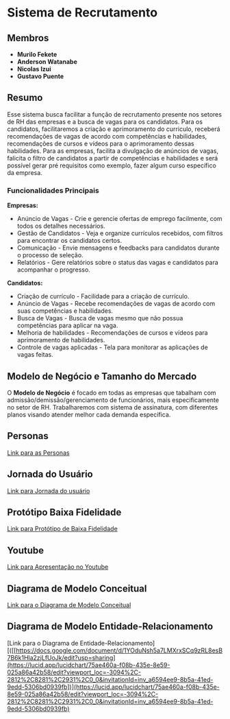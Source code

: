 # Sistema de Recrutamento

## Membros

- **Murilo Fekete**
- **Anderson Watanabe**
- **Nicolas Izui**
- **Gustavo Puente**

## Resumo

Esse sistema busca facilitar a função de recrutamento presente nos setores de RH das empresas e a busca de vagas para os candidatos. Para os candidatos, facilitaremos a criação e aprimoramento do curriculo, receberá recomendações de vagas de acordo com competências e habilidades, recomendações de cursos e vídeos para o aprimoramento dessas habilidades. Para as empresas, facilita a divulgação de anúncios de vagas, falicita o filtro de candidatos a partir de competências e habilidades e será possível gerar pré requisitos como exemplo, fazer algum curso específico da empresa.

### Funcionalidades Principais
**Empresas:**
- Anúncio de Vagas - Crie e gerencie ofertas de emprego facilmente, com todos os detalhes necessários.
- Gestão de Candidatos - Veja e organize currículos recebidos, com filtros para encontrar os candidatos certos.
- Comunicação - Envie mensagens e feedbacks para candidatos durante o processo de seleção.
- Relatórios - Gere relatórios sobre o status das vagas e candidatos para acompanhar o progresso.

**Candidatos:**
- Criação de currículo - Facilidade para a criação de currículo. 
- Anúncio de Vagas - Recebe recomendações de vagas de acordo com suas competências e habilidades.
- Busca de Vagas - Busca de vagas  mesmo que não possua competências para aplicar na vaga.
- Melhoria de habilidades - Recomendações de cursos e vídeos para aprimoramento de habilidades.
- Controle de vagas aplicadas - Tela para monitorar as aplicações de vagas feitas.


## Modelo de Negócio e Tamanho do Mercado

O **Modelo de Negócio** é focado em todas as empresas que tabalham com admissão/demissão/gerenciamento de funcionários, mais especificamente no setor de RH. Trabalharemos com sistema de assinatura, com diferentes planos visando atender melhor cada demanda específica.

## Personas ##
[Link para as Personas](https://docs.google.com/document/d/1Oh7dlekGy7QAZXgoVzRk4Wh1fDr49nmUM_4pfBcwKhU/edit?usp=sharing)

## Jornada do Usuário ##
[Link para Jornada do usuário](https://docs.google.com/document/d/1vrhjX2bmsMwg-FooOiL9FfjCmMMTE7pwZO83OBCB2Wg/edit)

## Protótipo Baixa Fidelidade ##
[Link para Protótipo de Baixa Fidelidade](https://docs.google.com/document/d/1uwdFpkjvc_Sr5C31v68rRG7acy_T6ujgtFw0cQZzfBc/edit)

## Youtube ##
[Link para Apresentação no Youtube](https://www.youtube.com/watch?v=2UfUloKIT3s)

## Diagrama de Modelo Conceitual ##
[Link para o Diagrama de Modelo Conceitual](https://docs.google.com/document/d/1GordsYTOCGwtQY5ZaBYosNucVsZX-xoDwO1syzufKhg/edit?usp=sharing)

## Diagrama de Modelo Entidade-Relacionamento ##
[Link para o Diagrama de Entidade-Relacionamento][([[https://docs.google.com/document/d/1YOduNsh5a7LMXrxSCq9zRL8esB7B6k1Hla2zjLfUoJk/edit?usp=sharing](https://lucid.app/lucidchart/75ae460a-f08b-435e-8e59-025a86a42b58/edit?viewport_loc=-3094%2C-2812%2C8281%2C2931%2C0_0&invitationId=inv_a6594ee9-8b5a-41ed-9edd-5306bd0939fb])](https://lucid.app/lucidchart/75ae460a-f08b-435e-8e59-025a86a42b58/edit?viewport_loc=-3094%2C-2812%2C8281%2C2931%2C0_0&invitationId=inv_a6594ee9-8b5a-41ed-9edd-5306bd0939fb)
